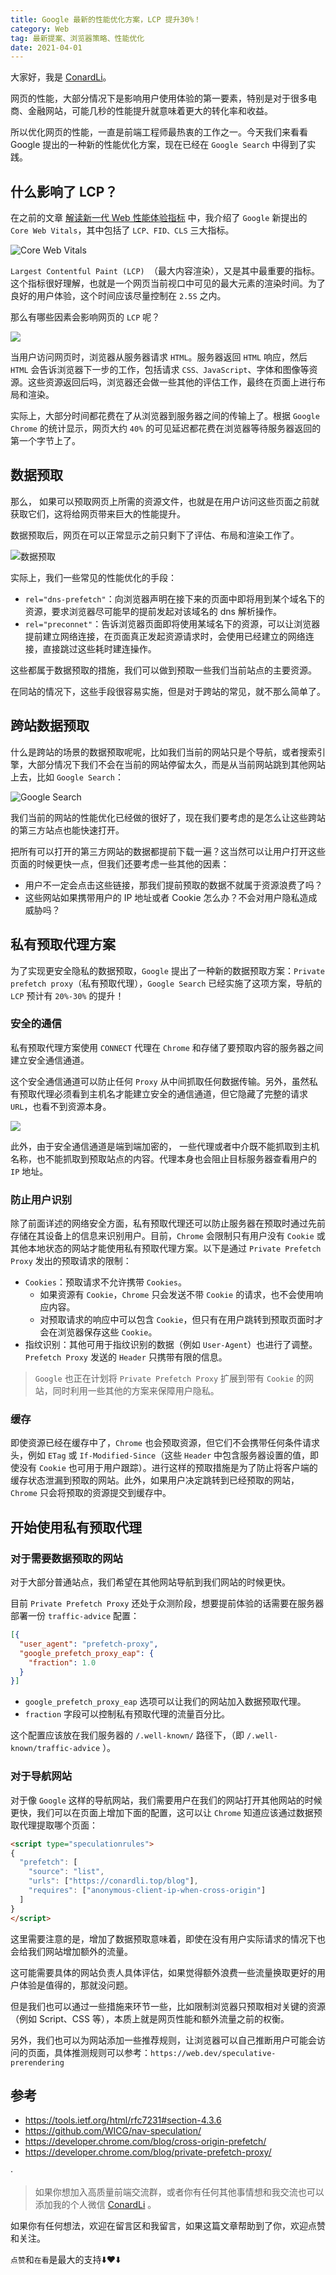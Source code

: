 ```yaml
---
title: Google 最新的性能优化方案，LCP 提升30%！
category: Web
tag: 最新提案、浏览器策略、性能优化
date: 2021-04-01
---
```


大家好，我是 [ConardLi](https://mp.weixin.qq.com/s?__biz=Mzk0MDMwMzQyOA==&mid=2247493407&idx=1&sn=41b8782a3bdc75b211206b06e1929a58&chksm=c2e11234f5969b22a0d7fd50ec32be9df13e2caeef186b30b5d653836b0725def8ccd58a56cf#rd)。

网页的性能，大部分情况下是影响用户使用体验的第一要素，特别是对于很多电商、金融网站，可能几秒的性能提升就意味着更大的转化率和收益。

所以优化网页的性能，一直是前端工程师最热衷的工作之一。今天我们来看看 Google 提出的一种新的性能优化方案，现在已经在 `Google Search` 中得到了实践。


## 什么影响了 LCP？

在之前的文章 [解读新一代 Web 性能体验指标](https://mp.weixin.qq.com/s?__biz=Mzk0MDMwMzQyOA==&mid=2247490403&idx=1&sn=9d408c8264fda966e3254ece8d663601&chksm=c2e2ee48f595675ef574b1e39ed72ea1e032ee0465e255da7a2dfafc7217521b205d3ef5120b&token=402055249&lang=zh_CN&scene=21#wechat_redirect) 中，我介绍了 `Google` 新提出的 `Core Web Vitals`，其中包括了 `LCP、FID、CLS` 三大指标。

![Core Web Vitals](https://p3-juejin.byteimg.com/tos-cn-i-k3u1fbpfcp/b579cf985bc045eca88b1632c94a434f~tplv-k3u1fbpfcp-zoom-1.image)

`Largest Contentful Paint (LCP) `（最大内容渲染），又是其中最重要的指标。这个指标很好理解，也就是一个网页当前视口中可见的最大元素的渲染时间。为了良好的用户体验，这个时间应该尽量控制在 `2.5S` 之内。

那么有哪些因素会影响网页的 `LCP` 呢？

![](https://p3-juejin.byteimg.com/tos-cn-i-k3u1fbpfcp/7b57b20aefac48e9ac4d41087d87a2f4~tplv-k3u1fbpfcp-zoom-1.image)


当用户访问网页时，浏览器从服务器请求 `HTML`。服务器返回 `HTML` 响应，然后 `HTML` 会告诉浏览器下一步的工作，包括请求 `CSS、JavaScript`、字体和图像等资源。这些资源返回后吗，浏览器还会做一些其他的评估工作，最终在页面上进行布局和渲染。

实际上，大部分时间都花费在了从浏览器到服务器之间的传输上了。根据 `Google Chrome` 的统计显示，网页大约 `40%` 的可见延迟都花费在浏览器等待服务器返回的第一个字节上了。


## 数据预取

那么， 如果可以预取网页上所需的资源文件，也就是在用户访问这些页面之前就获取它们，这将给网页带来巨大的性能提升。

数据预取后，网页在可以正常显示之前只剩下了评估、布局和渲染工作了。

![数据预取](h\ttps://p3-juejin.byteimg.com/tos-cn-i-k3u1fbpfcp/c4c582f793fe4801b7515c26835f397b~tplv-k3u1fbpfcp-zoom-1.image)

实际上，我们一些常见的性能优化的手段：

- `rel="dns-prefetch"`：向浏览器声明在接下来的页面中即将用到某个域名下的资源，要求浏览器尽可能早的提前发起对该域名的 dns 解析操作。
- `rel="preconnet"`：告诉浏览器页面即将使用某域名下的资源，可以让浏览器提前建立网络连接，在页面真正发起资源请求时，会使用已经建立的网络连接，直接跳过这些耗时建连操作。

这些都属于数据预取的措施，我们可以做到预取一些我们当前站点的主要资源。

在同站的情况下，这些手段很容易实施，但是对于跨站的常见，就不那么简单了。


## 跨站数据预取

什么是跨站的场景的数据预取呢呢，比如我们当前的网站只是个导航，或者搜索引擎，大部分情况下我们不会在当前的网站停留太久，而是从当前网站跳到其他网站上去，比如 `Google Search`：

![Google Search](https://p3-juejin.byteimg.com/tos-cn-i-k3u1fbpfcp/5ef6e090ddcd4eae9c0981377d3c0256~tplv-k3u1fbpfcp-zoom-1.image)

我们当前的网站的性能优化已经做的很好了，现在我们要考虑的是怎么让这些跨站的第三方站点也能快速打开。

把所有可以打开的第三方网站的数据都提前下载一遍？这当然可以让用户打开这些页面的时候更快一点，但我们还要考虑一些其他的因素：

- 用户不一定会点击这些链接，那我们提前预取的数据不就属于资源浪费了吗？
- 这些网站如果携带用户的 IP 地址或者 Cookie 怎么办？不会对用户隐私造成威胁吗？

## 私有预取代理方案

为了实现更安全隐私的数据预取，`Google` 提出了一种新的数据预取方案：`Private prefetch proxy`（私有预取代理），`Google Search` 已经实施了这项方案，导航的 `LCP` 预计有 `20%-30%` 的提升！


### 安全的通信

私有预取代理方案使用 `CONNECT` 代理在 `Chrome` 和存储了要预取内容的服务器之间建立安全通信通道。

这个安全通信通道可以防止任何 `Proxy` 从中间抓取任何数据传输。另外，虽然私有预取代理必须看到主机名才能建立安全的通信通道，但它隐藏了完整的请求 `URL`，也看不到资源本身。

![](https://p3-juejin.byteimg.com/tos-cn-i-k3u1fbpfcp/f880e28978d1484ebaed7a7f47286cc3~tplv-k3u1fbpfcp-zoom-1.image)

此外，由于安全通信通道是端到端加密的， 一些代理或者中介既不能抓取到主机名称，也不能抓取到预取站点的内容。代理本身也会阻止目标服务器查看用户的 `IP` 地址。


### 防止用户识别

除了前面详述的网络安全方面，私有预取代理还可以防止服务器在预取时通过先前存储在其设备上的信息来识别用户。目前，`Chrome` 会限制只有用户没有 `Cookie` 或其他本地状态的网站才能使用私有预取代理方案。以下是通过 `Private Prefetch Proxy` 发出的预取请求的限制：

- `Cookies`：预取请求不允许携带 `Cookies`。
  - 如果资源有 `Cookie`，`Chrome` 只会发送不带 `Cookie` 的请求，也不会使用响应内容。
  - 对预取请求的响应中可以包含 `Cookie`，但只有在用户跳转到预取页面时才会在浏览器保存这些 `Cookie`。
- 指纹识别：其他可用于指纹识别的数据（例如 `User-Agent`）也进行了调整。`Prefetch Proxy` 发送的 `Header` 只携带有限的信息。


> `Google` 也正在计划将 `Private Prefetch Proxy` 扩展到带有 `Cookie` 的网站，同时利用一些其他的方案来保障用户隐私。


### 缓存

即使资源已经在缓存中了，`Chrome` 也会预取资源，但它们不会携带任何条件请求头，例如 `ETag` 或 `If-Modified-Since`（这些 `Header` 中包含服务器设置的值，即使没有 `Cookie` 也可用于用户跟踪）。进行这样的预取措施是为了防止将客户端的缓存状态泄漏到预取的网站。此外，如果用户决定跳转到已经预取的网站，`Chrome` 只会将预取的资源提交到缓存中。


## 开始使用私有预取代理

### 对于需要数据预取的网站

对于大部分普通站点，我们希望在其他网站导航到我们网站的时候更快。

目前 `Private Prefetch Proxy` 还处于众测阶段，想要提前体验的话需要在服务器部署一份 `traffic-advice` 配置：

```json
[{
  "user_agent": "prefetch-proxy",
  "google_prefetch_proxy_eap": {
    "fraction": 1.0
  }
}]
```

-  `google_prefetch_proxy_eap` 选项可以让我们的网站加入数据预取代理。
- `fraction` 字段可以控制私有预取代理的流量百分比。

这个配置应该放在我们服务器的 `/.well-known/` 路径下，（即 `/.well-known/traffic-advice` ）。

### 对于导航网站

对于像 `Google` 这样的导航网站，我们需要用户在我们的网站打开其他网站的时候更快，我们可以在页面上增加下面的配置，这可以让 `Chrome` 知道应该通过数据预取代理提取哪个页面：

```html
<script type="speculationrules">
{
  "prefetch": [
    "source": "list",
    "urls": ["https://conardli.top/blog"],
    "requires": ["anonymous-client-ip-when-cross-origin"]
  ]
}
</script>
```

这里需要注意的是，增加了数据预取意味着，即使在没有用户实际请求的情况下也会给我们网站增加额外的流量。

这可能需要具体的网站负责人具体评估，如果觉得额外浪费一些流量换取更好的用户体验是值得的，那就没问题。

但是我们也可以通过一些措施来环节一些，比如限制浏览器只预取相对关键的资源（例如 Script、CSS 等），本质上就是网页性能和额外流量之前的权衡。

另外，我们也可以为网站添加一些推荐规则，让浏览器可以自己推断用户可能会访问的页面，具体推测规则可以参考：`https://web.dev/speculative-prerendering`


## 参考 

- https://tools.ietf.org/html/rfc7231#section-4.3.6
- https://github.com/WICG/nav-speculation/
- https://developer.chrome.com/blog/cross-origin-prefetch/
- https://developer.chrome.com/blog/private-prefetch-proxy/


·

> 如果你想加入高质量前端交流群，或者你有任何其他事情想和我交流也可以添加我的个人微信 [ConardLi](https://mp.weixin.qq.com/s?__biz=Mzk0MDMwMzQyOA==&mid=2247493407&idx=1&sn=41b8782a3bdc75b211206b06e1929a58&chksm=c2e11234f5969b22a0d7fd50ec32be9df13e2caeef186b30b5d653836b0725def8ccd58a56cf#rd) 。

如果你有任何想法，欢迎在留言区和我留言，如果这篇文章帮助到了你，欢迎点赞和关注。

`点赞`和`在看`是最大的支持⬇️❤️⬇️



